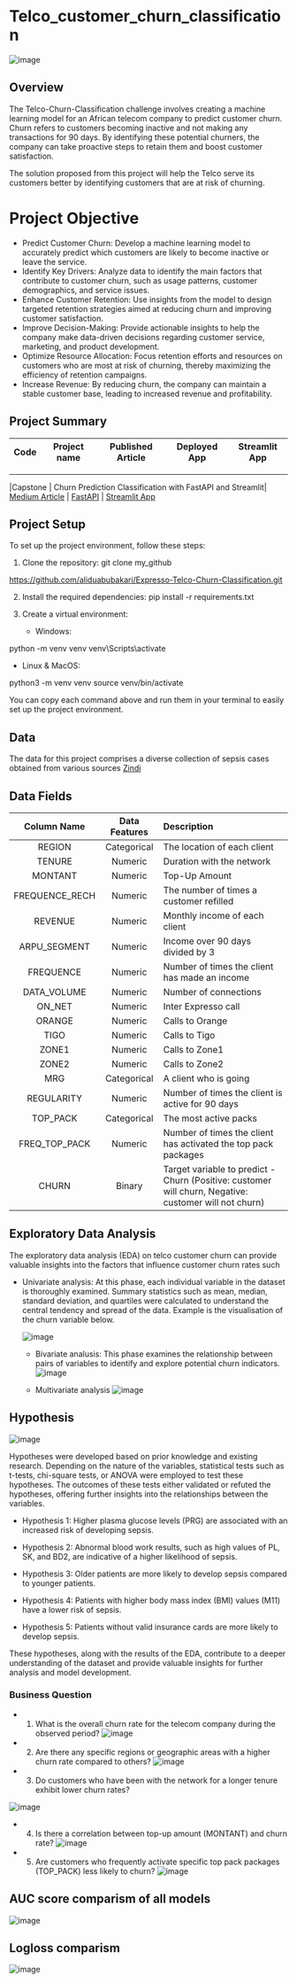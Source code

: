 # Telco_customer_churn_classification
![image](https://github.com/user-attachments/assets/ba9bdc86-477c-4dfd-bba3-0cd21dab825d)



## Overview
The Telco-Churn-Classification challenge involves creating a machine learning model for an African telecom company to predict customer churn. Churn refers to customers becoming inactive and not making any transactions for 90 days. By identifying these potential churners, the company can take proactive steps to retain them and boost customer satisfaction.

The solution proposed from this project will help the Telco serve its customers better by identifying customers that are at risk of churning.

# Project Objective 
* Predict Customer Churn: Develop a machine learning model to accurately predict which customers are likely to become inactive or leave the service.
* Identify Key Drivers: Analyze data to identify the main factors that contribute to customer churn, such as usage patterns, customer demographics, and service issues.
* Enhance Customer Retention: Use insights from the model to design targeted retention strategies aimed at reducing churn and improving customer satisfaction.
* Improve Decision-Making: Provide actionable insights to help the company make data-driven decisions regarding customer service, marketing, and product development.
* Optimize Resource Allocation: Focus retention efforts and resources on customers who are most at risk of churning, thereby maximizing the efficiency of retention campaigns.
* Increase Revenue: By reducing churn, the company can maintain a stable customer base, leading to increased revenue and profitability.

## Project Summary
|  Code   |  Project name                                   |  Published Article |  Deployed App                                                 | Streamlit App                                  |
|:---:|:---:|:---:|:---:|:---:|
---------------------------------------------------------------------------------------------------------------------------------------------------------------------------------------------------
|Capstone | Churn Prediction Classification with FastAPI and Streamlit| [Medium Article](---)     |  [FastAPI](https://abubakari-expresso-churn-prediction-fastapi.hf.space/docs) | [Streamlit App](https://abubakari-expresso-churn-prediction-streamlit.hf.space/)

## Project Setup
To set up the project environment, follow these steps:

1. Clone the repository:
git clone my_github

https://github.com/aliduabubakari/Expresso-Telco-Churn-Classification.git

2. Install the required dependencies:
pip install -r requirements.txt

3. Create a virtual environment:
   * Windows:

python -m venv venv
venv\Scripts\activate
   * Linux & MacOS:

python3 -m venv venv
source venv/bin/activate

You can copy each command above and run them in your terminal to easily set up the project environment.

## Data

The data for this project comprises a diverse collection of sepsis cases obtained from various sources [Zindi](https://zindi.africa/competitions/customer-churn-prediction-challenge-for-azubian)

## Data Fields

|   Column Name   |  Data Features  |	Description                                                                                            |
|:---:|:---:|:---|
| REGION          | 	Categorical	  |    The location of each client                                                                         |
| TENURE	        |   Numeric	      |    Duration with the network                                                                           |
| MONTANT         |   Numeric	      |    Top-Up Amount                                                                                       |
| FREQUENCE_RECH	|   Numeric	      |    The number of times a customer refilled                                                             |
| REVENUE	        |   Numeric	      |    Monthly income of each client                                                                       |
| ARPU_SEGMENT	  |   Numeric	      |    Income over 90 days divided by 3                                                                    |
| FREQUENCE       |   Numeric	      |    Number of times the client has made an income                                                       |
|  DATA_VOLUME	  |   Numeric	      |    Number of connections                                                                               |
|  ON_NET	        |   Numeric	      |    Inter Expresso call                                                                                 |
|  ORANGE	        |   Numeric	      |    Calls to Orange                                                                                     |
|  TIGO	          |   Numeric	      |    Calls to Tigo                                                                                       |                 |
|  ZONE1	        |   Numeric	      |    Calls to Zone1                                                                                      |
|  ZONE2          |   Numeric       |    Calls to Zone2                                                                                      |
|  MRG	          |   Categorical	  |    A client who is going                                                                               |
|  REGULARITY	    |   Numeric	      |    Number of times the client is active for 90 days                                                    |
|  TOP_PACK       | 	Categorical   |    The most active packs                                                                               |
|  FREQ_TOP_PACK  |   Numeric	      |    Number of times the client has activated the top pack packages                                      |
|  CHURN	        |   Binary	      |   Target variable to predict - Churn (Positive: customer will churn, Negative: customer will not churn)|

## Exploratory Data Analysis
The exploratory data analysis (EDA) on telco customer churn can provide valuable insights into the factors that influence customer churn rates such 

* Univariate analysis: At this phase, each individual variable in the dataset is thoroughly examined. Summary statistics such as mean, median, standard deviation, and quartiles were calculated to understand the central tendency and spread of the data.
  Example is the visualisation of the churn variable below.

  ![image](https://github.com/user-attachments/assets/7cae1def-41b9-4481-a64c-5fc585d1274a)


  * Bivariate analusis: This phase examines the relationship between pairs of variables to identify and explore potential churn indicators.
  ![image](https://github.com/user-attachments/assets/e719ac7c-7f50-41e3-8d5a-82e1e61c1319)


  * Multivariate analysis
 ![image](https://github.com/user-attachments/assets/f063365c-aae1-467e-ad33-dca9d96b8756)


## Hypothesis
![image](https://github.com/user-attachments/assets/c52ffc5e-3544-48c9-84b1-b4030a365986)

Hypotheses were developed based on prior knowledge and existing research. Depending on the nature of the variables, statistical tests such as t-tests, chi-square tests, or ANOVA were employed to test these hypotheses. The outcomes of these tests either validated or refuted the hypotheses, offering further insights into the relationships between the variables.

* Hypothesis 1: Higher plasma glucose levels (PRG) are associated with an increased risk of developing sepsis.

* Hypothesis 2: Abnormal blood work results, such as high values of PL, SK, and BD2, are indicative of a higher likelihood of sepsis.

* Hypothesis 3: Older patients are more likely to develop sepsis compared to younger patients.

* Hypothesis 4: Patients with higher body mass index (BMI) values (M11) have a lower risk of sepsis.

* Hypothesis 5: Patients without valid insurance cards are more likely to develop sepsis.

These hypotheses, along with the results of the EDA, contribute to a deeper understanding of the dataset and provide valuable insights for further analysis and model development.

### Business Question
 *  1. What is the overall churn rate for the telecom company during the observed period?
![image](https://github.com/user-attachments/assets/24967b33-6986-4467-8730-82f51364cf2c)


 *  2. Are there any specific regions or geographic areas with a higher churn rate compared to others?
![image](https://github.com/user-attachments/assets/a19c0660-53e5-4fce-b302-d7409801f314)

 *  3. Do customers who have been with the network for a longer tenure exhibit lower churn rates?
    
![image](https://github.com/user-attachments/assets/84dc8478-140f-4f74-85ad-88280307e54a)

 *  4. Is there a correlation between top-up amount (MONTANT) and churn rate?
![image](https://github.com/user-attachments/assets/9b39a1b9-2e02-4910-b11f-baceb1f4feba)

 *  5. Are customers who frequently activate specific top pack packages (TOP_PACK) less likely to churn?
 ![image](https://github.com/user-attachments/assets/c8149bc8-4ee9-448b-a25d-33bec3e5fbb5)

## AUC score comparism of all models
![image](https://github.com/user-attachments/assets/004c2555-23db-4f10-a2df-02b1b30abf33)

## Logloss comparism
![image](https://github.com/user-attachments/assets/fc587fe3-b03f-46ce-a3cb-167e0a271ef1)

